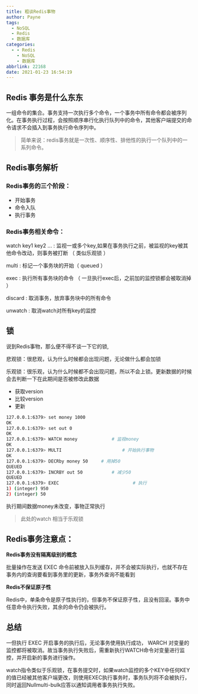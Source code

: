 ```yaml
---
title: 粗谈Redis事物
author: Payne
tags:
  - NoSQL
  - Redis
  - 数据库
categories:
  - - Redis
    - NoSQL
    - 数据库
abbrlink: 22168
date: 2021-01-23 16:54:19
---
```

## Redis 事务是什么东东

一组命令的集合。事务支持一次执行多个命令，一个事务中所有命令都会被序列化。在事务执行过程，会按照顺序串行化执行队列中的命令，其他客户端提交的命令请求不会插入到事务执行命令序列中。

> 简单来说：redis事务就是一次性、顺序性、排他性的执行一个队列中的一系列命令。　

<!--more-->

## Redis事务解析

### Redis事务的三个阶段：

- 开始事务
- 命令入队
- 执行事务

### **Redis事务相关命令：**

watch key1 key2 ... : 监视一或多个key,如果在事务执行之前，被监视的key被其他命令改动，则事务被打断 （ 类似乐观锁 ）

multi : 标记一个事务块的开始（ queued ）

exec : 执行所有事务块的命令 （ 一旦执行exec后，之前加的监控锁都会被取消掉 ）　

discard : 取消事务，放弃事务块中的所有命令

unwatch : 取消watch对所有key的监控

## 锁

说到Redis事物，那么便不得不谈一下它的锁,

悲观锁：很悲观，认为什么时候都会出现问题，无论做什么都会加锁

乐观锁：很乐观，认为什么时候都不会出现问题，所以不会上锁。更新数据的时候会去判断一下在此期间是否被修改此数据

- 获取version
- 比较version
- 更新

```bash
127.0.0.1:6379> set money 1000
OK
127.0.0.1:6379> set out 0
OK
127.0.0.1:6379> WATCH money 			# 监视money
OK
127.0.0.1:6379> MULTI				  		# 开始执行事物 
OK
127.0.0.1:6379> DECRby money 50		# 用掉50  
QUEUED
127.0.0.1:6379> INCRBY out 50		 	# 减少50
QUEUED	
127.0.0.1:6379> EXEC							# 执行
1) (integer) 950
2) (integer) 50
```

执行期间数据money未改变，事物正常执行

> 此处的watch 相当于乐观锁


## Redis事务注意点：

**Redis事务没有隔离级别的概念**

批量操作在发送 EXEC 命令前被放入队列缓存，并不会被实际执行，也就不存在事务内的查询要看到事务里的更新，事务外查询不能看到

**Redis不保证原子性**

Redis中，单条命令是原子性执行的，但事务不保证原子性，且没有回滚。事务中任意命令执行失败，其余的命令仍会被执行。

##  总结

一但执行 EXEC 开启事务的执行后，无论事务使用执行成功， WARCH 对变量的监控都将被取消。故当事务执行失败后，需重新执行WATCH命令对变量进行监控，并开启新的事务进行操作。

watch指令类似于乐观锁，在事务提交时，如果watch监控的多个KEY中任何KEY的值已经被其他客户端更改，则使用EXEC执行事务时，事务队列将不会被执行，同时返回Nullmulti-bulk应答以通知调用者事务执行失败。


